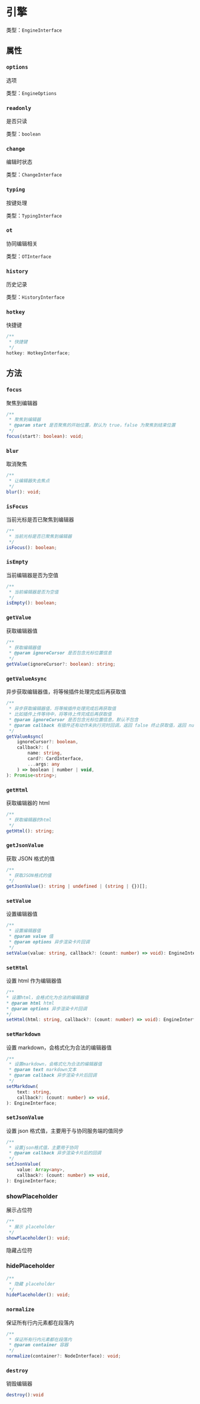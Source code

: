 # 引擎

类型：`EngineInterface`

## 属性

### `options`

选项

类型：`EngineOptions`

### `readonly`

是否只读

类型：`boolean`

### `change`

编辑时状态

类型：`ChangeInterface`

### `typing`

按键处理

类型：`TypingInterface`

### `ot`

协同编辑相关

类型：`OTInterface`

### `history`

历史记录

类型：`HistoryInterface`

### `hotkey`

快捷键

```ts
/**
 * 快捷键
 */
hotkey: HotkeyInterface;
```

## 方法

### `focus`

聚焦到编辑器

```ts
/**
 * 聚焦到编辑器
 * @param start 是否聚焦的开始位置，默认为 true，false 为聚焦到结束位置
 */
focus(start?: boolean): void;
```

### `blur`

取消聚焦

```ts
/**
 * 让编辑器失去焦点
 */
blur(): void;
```

### `isFocus`

当前光标是否已聚焦到编辑器

```ts
/**
 * 当前光标是否已聚焦到编辑器
 */
isFocus(): boolean;
```

### `isEmpty`

当前编辑器是否为空值

```ts
/**
 * 当前编辑器是否为空值
 */
isEmpty(): boolean;
```

### `getValue`

获取编辑器值

```ts
/**
 * 获取编辑器值
 * @param ignoreCursor 是否包含光标位置信息
 */
getValue(ignoreCursor?: boolean): string;
```

### `getValueAsync`

异步获取编辑器值，将等候插件处理完成后再获取值

```ts
/**
 * 异步获取编辑器值，将等候插件处理完成后再获取值
 * 比如插件上传等待中，将等待上传完成后再获取值
 * @param ignoreCursor 是否包含光标位置信息，默认不包含
 * @param callback 有插件还有动作未执行完时回调，返回 false 终止获取值，返回 number 设置当前动作等待时间，毫秒
 */
getValueAsync(
    ignoreCursor?: boolean,
    callback?: (
        name: string,
        card?: CardInterface,
        ...args: any
    ) => boolean | number | void,
): Promise<string>;
```

### `getHtml`

获取编辑器的 html

```ts
/**
 * 获取编辑器的html
 */
getHtml(): string;
```

### `getJsonValue`

获取 JSON 格式的值

```ts
/**
 * 获取JSON格式的值
 */
getJsonValue(): string | undefined | (string | {})[];
```

### `setValue`

设置编辑器值

```ts
/**
 * 设置编辑器值
 * @param value 值
 * @param options 异步渲染卡片回调
 */
setValue(value: string, callback?: (count: number) => void): EngineInterface;
```

### `setHtml`

设置 html 作为编辑器值

```ts
/**
* 设置html，会格式化为合法的编辑器值
* @param html html
* @param options 异步渲染卡片回调
*/
setHtml(html: string, callback?: (count: number) => void): EngineInterface
```

### `setMarkdown`

设置 markdown，会格式化为合法的编辑器值

```ts
/**
 * 设置markdown，会格式化为合法的编辑器值
 * @param text markdown文本
 * @param callback 异步渲染卡片后回调
 */
setMarkdown(
    text: string,
    callback?: (count: number) => void,
): EngineInterface;
```

### `setJsonValue`

设置 json 格式值，主要用于与协同服务端的值同步

```ts
/**
 * 设置json格式值，主要用于协同
 * @param callback 异步渲染卡片后的回调
 */
setJsonValue(
    value: Array<any>,
    callback?: (count: number) => void,
): EngineInterface;
```

### showPlaceholder

展示占位符

```ts
/**
 * 展示 placeholder
 */
showPlaceholder(): void;
```

隐藏占位符

### hidePlaceholder

```ts
/**
 * 隐藏 placeholder
 */
hidePlaceholder(): void;
```

### `normalize`

保证所有行内元素都在段落内

```ts
/**
 * 保证所有行内元素都在段落内
 * @param container 容器
 */
normalize(container?: NodeInterface): void;
```

### `destroy`

销毁编辑器

```ts
destroy():void
```
